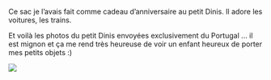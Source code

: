 Ce sac je l’avais fait comme cadeau d’anniversaire au petit Dinis. Il adore les voitures, les trains.

Et voilà les photos du petit Dinis envoyées exclusivement du Portugal … il est mignon et ça me rend très heureuse de voir un enfant heureux de porter mes petits objets :)

![](/static/images/thumbs/image15.png)